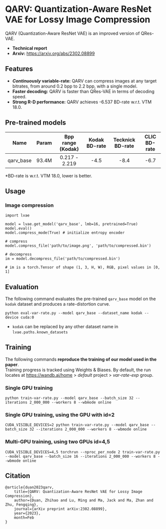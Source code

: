 # QARV: Quantization-Aware ResNet VAE for Lossy Image Compression

QARV (Quantization-Aware ResNet VAE) is an improved version of QRes-VAE.
- **Technical report**
- **Arxiv:** https://arxiv.org/abs/2302.08899


## Features
- ***Continuously* variable-rate:** QARV can compress images at any target bitrates, from around 0.2 bpp to 2.2 bpp, with a single model.
- **Faster decoding:** QARV is faster than QRes-VAE in terms of decoding speed.
- **Strong R-D performance:** QARV achieves -6.537 BD-rate w.r.t. VTM 18.0.


## Pre-trained models

|    Name   | Param | Bpp range (Kodak) | Kodak BD-rate | Tecknick BD-rate | CLIC BD-rate |
|:---------:|:-----:|:-----------------:|:-------------:|:----------------:|:------------:|
| qarv_base | 93.4M |   0.217 - 2.219   |      -4.5     |       -8.4       |     -6.7     |

*BD-rate is w.r.t. VTM 18.0, lower is better.


## Usage
### Image compression
```
import lvae

model = lvae.get_model('qarv_base', lmb=16, pretrained=True)
model.eval()
model.compress_mode(True) # initialize entropy encoder

# compress
model.compress_file('path/to/image.png', 'path/to/compressed.bin')

# decompress
im = model.decompress_file('path/to/compressed.bin')

# im is a torch.Tensor of shape (1, 3, H, W), RGB, pixel values in [0, 1]
```


## Evaluation
The following command evaluates the pre-trained `qarv_base` model on the `kodak` dataset and produces a rate-distortion curve.
```
python eval-var-rate.py --model qarv_base --dataset_name kodak --device cuda:0
```
- `kodak` can be replaced by any other dataset name in `lvae.paths.known_datasets`


## Training
The following commands **reproduce the training of our model used in the paper**. \
Training progress is tracked using Weights & Biases.
By default, the run locates at https://wandb.ai/home > *default* project > *var-rate-exp* group.

### Single GPU training
```
python train-var-rate.py --model qarv_base --batch_size 32 --iterations 2_000_000 --workers 8 --wbmode online
```

### Single GPU training, using the GPU with id=2
```
CUDA_VISIBLE_DEVICES=2 python train-var-rate.py --model qarv_base --batch_size 32 --iterations 2_000_000 --workers 8 --wbmode online
```

### Multi-GPU training, using two GPUs id=4,5
```
CUDA_VISIBLE_DEVICES=4,5 torchrun --nproc_per_node 2 train-var-rate.py --model qarv_base --batch_size 16 --iterations 2_000_000 --workers 8 --wbmode online
```


## Citation
```
@article{duan2023qarv,
    title={QARV: Quantization-Aware ResNet VAE for Lossy Image Compression},
    author={Duan, Zhihao and Lu, Ming and Ma, Jack and Ma, Zhan and Zhu, Fengqing},
    journal={arXiv preprint arXiv:2302.08899},
    year={2023},
    month=Feb
}
```
